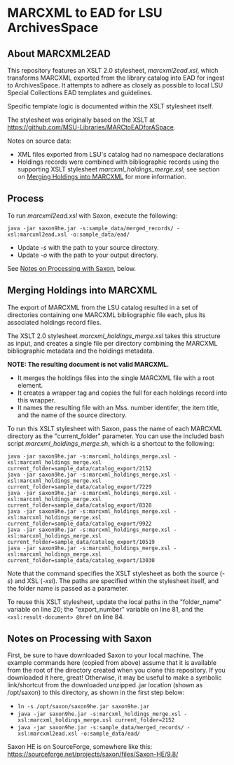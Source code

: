 # MARCXML to EAD for LSU ArchivesSpace

## About MARCXML2EAD

This repository features an XSLT 2.0 stylesheet, _marcxml2ead.xsl_, which transforms MARCXML exported from the library catalog into EAD for ingest to ArchivesSpace. It attempts to adhere as closely as possible to local LSU Special Collections EAD templates and guidelines.

Specific template logic is documented within the XSLT stylesheet itself.

The stylesheet was originally based on the XSLT at https://github.com/MSU-Libraries/MARCtoEADforASpace.  

Notes on source data:

- XML files exported from LSU's catalog had no namespace declarations
- Holdings records were combined with bibliographic records using the supporting XSLT stylesheet _marcxml_holdings_merge.xsl_; see section on [Merging Holdings into MARCXML](#merging-holdings-into-marcxml) for more information.


## Process  

To run _marcxml2ead.xsl_ with Saxon, execute the following:

`java -jar saxon9he.jar -s:sample_data/merged_records/ -xsl:marcxml2ead.xsl -o:sample_data/ead/`

- Update _-s_ with the path to your source directory.
- Update _-o_ with the path to your output directory.

See [Notes on Processing with Saxon](#notes-on-processing-with-saxon), below.


## Merging Holdings into MARCXML  

The export of MARCXML from the LSU catalog resulted in a set of directories containing one MARCXML bibliographic file each, plus its associated holdings record files.

The XSLT 2.0 stylesheet _marcxml_holdings_merge.xsl_ takes this structure as input, and creates a single file per directory combining the MARCXML bibliographic metadata and the holdings metadata.   

__NOTE: The resulting document is not valid MARCXML.__

- It merges the holdings files into the single MARCXML file with a <record> root element.
- It creates a <holdings> wrapper tag and copies the full <record> for each holdings record into this wrapper.
- It names the resulting file with an Mss. number identifer, the item title, and the name of the source directory.

To run this XSLT stylesheet with Saxon, pass the name of each MARCXML directory as the "current_folder" parameter. You can use the included bash script _marcxml_holdings_merge.sh_, which is a shortcut to the following:

```
java -jar saxon9he.jar -s:marcxml_holdings_merge.xsl -xsl:marcxml_holdings_merge.xsl current_folder=sample_data/catalog_export/2152
java -jar saxon9he.jar -s:marcxml_holdings_merge.xsl -xsl:marcxml_holdings_merge.xsl current_folder=sample_data/catalog_export/7229
java -jar saxon9he.jar -s:marcxml_holdings_merge.xsl -xsl:marcxml_holdings_merge.xsl current_folder=sample_data/catalog_export/8328
java -jar saxon9he.jar -s:marcxml_holdings_merge.xsl -xsl:marcxml_holdings_merge.xsl current_folder=sample_data/catalog_export/9922
java -jar saxon9he.jar -s:marcxml_holdings_merge.xsl -xsl:marcxml_holdings_merge.xsl current_folder=sample_data/catalog_export/10519
java -jar saxon9he.jar -s:marcxml_holdings_merge.xsl -xsl:marcxml_holdings_merge.xsl current_folder=sample_data/catalog_export/13030
```

Note that the command specifies the XSLT stylesheet as both the source (_-s_) and XSL (_-xsl_). The paths are specified within the stylesheet itself, and the folder name is passed as a parameter.

To reuse this XSLT stylesheet, update the local paths in the "folder_name" variable on line 20; the "export_number" variable on line 81, and the `<xsl:result-document> @href` on line 84.


## Notes on Processing with Saxon

First, be sure to have downloaded Saxon to your local machine. The example commands here (copied from above) assume that it is available from the root of the directory created when you clone this repository. If you downloaded it here, great! Otherwise, it may be useful to make a symbolic link/shortcut from the downloaded unzipped .jar location (shown as /opt/saxon) to this directory, as shown in the first step below:

* `ln -s /opt/saxon/saxon9he.jar saxon9he.jar`
* `java -jar saxon9he.jar -s:marcxml_holdings_merge.xsl -xsl:marcxml_holdings_merge.xsl current_folder=2152`
* `java -jar saxon9he.jar -s:sample_data/merged_records/ -xsl:marcxml2ead.xsl -o:sample_data/ead/`

Saxon HE is on SourceForge, somewhere like this: https://sourceforge.net/projects/saxon/files/Saxon-HE/9.8/
